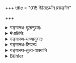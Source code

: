 +++
title = "015 नेहेताऽर्थान् प्रसङ्गेन"

+++

<details><summary>गङ्गानथ-मूलानुवादः</summary>

He shall not seek wealth by clinging pursuits, or by contrary acts; nor when wealth is already there; nor from here and there, even in times of distress.—(15)
</details>

<details><summary>मेधातिथिः</summary>

[^५२]:
     M G: vidyamāneṣv

प्रसज्येत यत्र पुरुषः स हि **प्रसङ्गो** ऽभिप्रेतो गीतवादित्रादिः । तत्र हि रागिणः सज्जन्तीव । अतो गीतवादित्रादिभिर् **अर्थान्** धनानि **नेहेत** नार्जयेत् । **विरुद्धं कर्म** प्रतिषिद्धं शास्त्रेण अकुलोचितं च । **न** च पित्राद्यागतेषु धनेषु **कल्प्यमानेषु** स्थितिसमर्थेषु । अन्यानि नेच्छेत् । **नार्त्यां** आपद्य् अपि **यतस् ततः** । प्रसह्य सत्प्रतिग्रहेण प्रवर्तितव्यम् एकस्यापद्य् एनम् अप्य् अनुज्ञास्यति ॥ ४.१५ ॥
</details>

<details><summary>गङ्गानथ-भाष्यानुवादः</summary>

‘*Clinging pursuits*’ are those to which people become addicted; just as singing and music; to these passionate persons *cling*, as it were. Hence one shall not ‘seek’ —*i.e*., earn wealth by means of singing and music.

‘*Contrary act*’—*i.e*., that which is forbidden by the scriptures, or iś not in accordance with the usages of one’s family.

‘*Nor when wealth*’—enough for subsistence—‘*is already there*’—having been inherited from father and others;—one shall not seek for more,

‘*Even in times of distress, not from here and there*.’—As a rule, one should subsist on presents received from proper persons; but, in rare cases, the scripture shall permit a contrary course also, in times of distress.—(15)
</details>

<details><summary>गङ्गानथ-टिप्पन्यः</summary>

‘*Prasaṅgena*’—‘Music, singing and such other things to which man becomes addicted’ (Medhātithi, Govindarāja, Kullūka Rāghavānanda and Nandana);—‘with too great eagerness’ (Nārāyaṇa).

This verse is quoted in *Hemādri* (Dāna, p. 59).
</details>

<details><summary>गङ्गानथ-तुल्य-वाक्यानि</summary>

*Yājñavalkya* (1.129).—‘He shall not seek for such wealth as may be
incompatible with Vedic Study; nor from here and there; nor by recourse to what is improper; and he shall remain ever contented.’

*Gautama* (9.49).—‘Among Dharma, Artha and Kāma, he shall attach the
greatest importance to Dharma.’
</details>

<details><summary>Bühler</summary>

015	Whether he be rich or even in distress, let him not seek wealth through pursuits to which men cleave, nor by forbidden occupations, nor (let him accept presents) from any (giver whosoever he may be).
</details>
